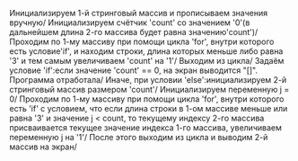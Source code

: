 Инициализируем 1-й стринговый массив и прописываем значения вручную/
Инициализируем счётчик 'count' со значением '0'(в дальнейшем длина 2-го массива будет равна значению'count')/
Проходим по 1-му массиву при помощи цикла 'for', внутри которого есть условие'if', и находим строки, длина которых меньше либо равна '3' и тем самым увеличиваем 'count' на '1'/
Выходим из цикла/
Задаём условие 'if':если значение 'count' == 0, на экран выводится "[]". Программа отработала/
Иначе, при условии 'else':инициализируем 2-й стринговый массив размером 'count'/
Инициализируем переменную j = 0/
Проходим по 1-му массиву при помощи цикла 'for', внутри которого есть 'if' с условием, что если длина строки в 1-ом массиве меньше или равна '3' и значение j < count, то текущему индексу 2-го массива присваивается текущее значение индекса 1-го массива, увеличиваем переменную j на '1'/
После этого выходим из цикла и выводим 2-й массив на экран/
